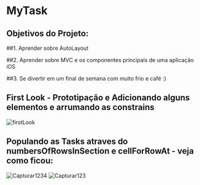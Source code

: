 # MyTask

## Objetivos do Projeto:

##1. Aprender sobre AutoLayout

##2. Aprender sobre MVC e os componentes principais de uma aplicação iOS

##3. Se divertir em um final de semana com muito frio e café :)

## First Look - Prototipação e Adicionando alguns elementos e arrumando as constrains

![firstLook](https://user-images.githubusercontent.com/56304278/116800349-b61cdc00-aad6-11eb-8a60-f5f8a7b7f48d.JPG)

## Populando as Tasks atraves do numbersOfRowsInSection e cellForRowAt - veja como ficou:

![Capturar1234](https://user-images.githubusercontent.com/56304278/116956720-56583980-ac6c-11eb-93ba-cd9c99001271.JPG)
![Capturar123](https://user-images.githubusercontent.com/56304278/116956730-5eb07480-ac6c-11eb-9133-cb4dd4a3673f.JPG)


